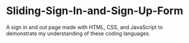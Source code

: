 # Sliding-Sign-In-and-Sign-Up-Form
A sign in and out page made with HTML, CSS, and JavaScript to demonstrate my understanding of these coding languages.
